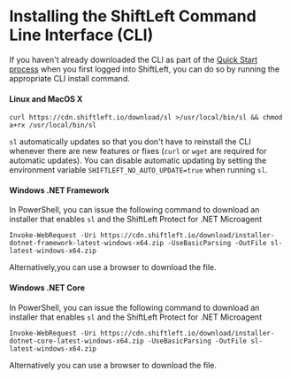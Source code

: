 # Installing the ShiftLeft Command Line Interface (CLI)

If you haven't already downloaded the CLI as part of the [Quick Start process](../../using-inspect-protect/inspect-protect-quick-start.md) when you first logged into ShiftLeft, you can do so by running the appropriate CLI install command.

#### Linux and MacOS X

```
curl https://cdn.shiftleft.io/download/sl >/usr/local/bin/sl && chmod a+rx /usr/local/bin/sl
```
`sl` automatically updates so that you don't have to reinstall the CLI whenever there are new features or fixes (`curl` or `wget` are required for automatic updates). You can disable automatic updating by setting the environment variable `SHIFTLEFT_NO_AUTO_UPDATE=true` when running `sl`.

#### Windows .NET Framework

In PowerShell, you can issue the following command to download an installer that enables `sl` and the ShiftLeft Protect for .NET Microagent

```
Invoke-WebRequest -Uri https://cdn.shiftleft.io/download/installer-dotnet-framework-latest-windows-x64.zip -UseBasicParsing -OutFile sl-latest-windows-x64.zip
```
Alternatively,you can use a browser to download the file.

#### Windows .NET Core

In PowerShell, you can issue the following command to download an installer that enables `sl` and the ShiftLeft Protect for .NET Microagent

```
Invoke-WebRequest -Uri https://cdn.shiftleft.io/download/installer-dotnet-core-latest-windows-x64.zip -UseBasicParsing -OutFile sl-latest-windows-x64.zip
```
Alternatively you can use a browser to download the file.
